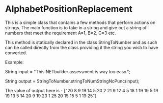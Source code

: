 # AlphabetPositionReplacement

This is a simple class that contains a few methods that perform actions on strings. The main function is to take in a string and give out a string of numbers that meet the requirement A=1, B=2, C=3 etc.

This method is statically declared in the class StringToNumber and as such can be called directly from the class providing it the string you wish to have converted.

Example:

String input = "This NETbuilder assessment is way too easy.";

String output = StringToNumber.stringToNumStringNoPunc(input);

The value of output here is - ["20 8 9 19 14 5 20 2 21 9 12 4 5 18 1 19 19 5 19 19 13 5 14 20 9 19 23 1 25 20 15 15 5 1 19 25"]
